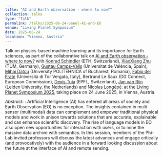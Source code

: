 ```yaml
---
title: "AI and Earth observation - where to now?"
collection: talks
type: "Talk"
permalink: /talks/2025-06-24-panel-AI-and-EO
venue: "Living Planet Symposium"
date: 2025-06-24
location: "Vienna, Austria"
---
```


Talk on physics-based machine learning and its importance for Earth sciences, as part of the collaborative talk on [AI and Earth observation - where to now?](https://lps25.esa.int/programme/programme-session/?id=F303F7D2-FA25-47ED-9C91-F6FD0E7FC20B) with [Konrad Schindler](https://prs.igp.ethz.ch/group/people/person-detail.schindler.html) (ETH, Switzerland), [XiaoXiang Zhu](https://www.professoren.tum.de/en/zhu-xiaoxiang/) (TUM, Germany), [Gustau Camps-Valls](https://www.uv.es/gcamps/) (Universitat de València, Spain), [Mihai Datcu](https://scholar.google.com/citations?user=nKMSFeIAAAAJ&hl=de) (University POLITEHNICA of Bucharest, Romania), [Fabio del Frate](http://www.disp.uniroma2.it/geoinformation/faculty/delfrate.html) (Università di Tor Vergata, Italy), Bertrand Le Saux (DG Connect, European Commission), [Devis Tuia](https://people.epfl.ch/devis.tuia) (EPFL, Switzerland), [Jan van Rijn](https://www.universiteitleiden.nl/en/staffmembers/jan-van-rijn#tab-1) (Leiden University, the Netherlands) and [Nicolas Longépé](https://philab.esa.int/team/nicolas-longepe/).
at the [Living Planet Symposium 2025](https://lps25.esa.int/), taking place on 24 June 2025, in Vienna, Austria. 

_Abstract:_ : Artificial Intelligence (AI) has entered all areas of society and Earth Observation (EO) is no exception. The insights contained in multi sensor (multimodal) data can complement and empower traditional physical models and work in unison towards solutions that are accurate, explainable and can enhance scientific discovery. The rise of language models in EO also open new opportunities for interaction with users, or to mine the massive data archive with semantics. In this session, members of the Phi-Lab invited professors will discuss the latest advances and engage critically (and provocatively) with the audience in a forward looking discussion about the future at the interface of AI and remote sensing.



